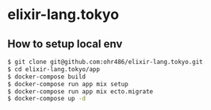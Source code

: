 # elixir-lang.tokyo

## How to setup local env

```bash
$ git clone git@github.com:ohr486/elixir-lang.tokyo.git
$ cd elixir-lang.tokyo/app
$ docker-compose build
$ docker-compose run app mix setup
$ docker-compose run app mix ecto.migrate
$ docker-compose up -d
```

